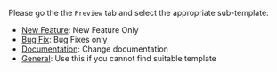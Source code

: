 Please go the the `Preview` tab and select the appropriate sub-template:

-   [New Feature](?expand=1&template=new_feature_template.md): New Feature Only
-   [Bug Fix](?expand=1&template=bug_fix_template.md): Bug Fixes only
-   [Documentation](?expand=1&template=doc_change_template.md): Change documentation
-   [General](?expand=1&template=general_template.md): Use this if you cannot find suitable template
